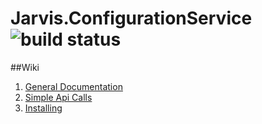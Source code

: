 Jarvis.ConfigurationService <img src="http://demo.prxm.it:8811/app/rest/builds/buildType:Jarvis_JarvisConfigurationService_Build/statusIcon" alt="build status">
===========================

##Wiki

1. [General Documentation](/wiki/general.MD)
1. [Simple Api Calls](/wiki/sampleApiCall.MD)
1. [Installing](/wiki/install.MD)
	

